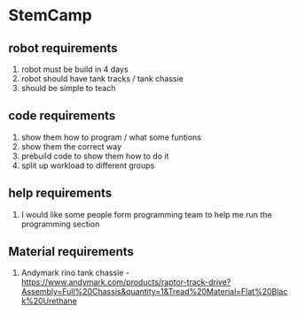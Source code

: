 # StemCamp 
## robot requirements 
1. robot must be build in 4 days 
2. robot should have tank tracks / tank chassie 
3. should be simple to teach 
## code requirements 
1. show them how to program / what some funtions 
2. show them the correct way 
3. prebuild code to show them how to do it 
4. split up workload to different groups 
## help requirements 
1. I would like some people form programming team to help me run the programming section
## Material requirements 
1. Andymark rino tank chassie - https://www.andymark.com/products/raptor-track-drive?Assembly=Full%20Chassis&quantity=1&Tread%20Material=Flat%20Black%20Urethane

